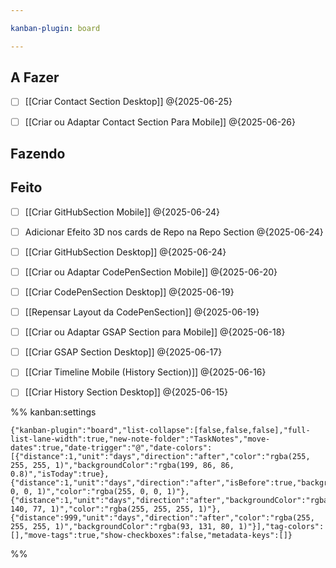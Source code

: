 ```yaml
---

kanban-plugin: board

---
```


## A Fazer

- [ ] [[Criar Contact Section Desktop]] @{2025-06-25}
- [ ] [[Criar ou Adaptar Contact Section Para Mobile]] @{2025-06-26}


## Fazendo



## Feito

- [ ] [[Criar GitHubSection Mobile]] @{2025-06-24}
- [ ] Adicionar Efeito 3D nos cards de Repo na Repo Section @{2025-06-24}
- [ ] [[Criar GitHubSection Desktop]] @{2025-06-24}
- [ ] [[Criar ou Adaptar CodePenSection Mobile]] @{2025-06-20}
- [ ] [[Criar CodePenSection Desktop]] @{2025-06-19}
- [ ] [[Repensar Layout da CodePenSection]] @{2025-06-19}
- [ ] [[Criar ou Adaptar GSAP Section para Mobile]] @{2025-06-18}
- [ ] [[Criar GSAP Section Desktop]] @{2025-06-17}
- [ ] [[Criar Timeline Mobile (History Section)]] @{2025-06-16}
- [ ] [[Criar History Section Desktop]] @{2025-06-15}




%% kanban:settings
```
{"kanban-plugin":"board","list-collapse":[false,false,false],"full-list-lane-width":true,"new-note-folder":"TaskNotes","move-dates":true,"date-trigger":"@","date-colors":[{"distance":1,"unit":"days","direction":"after","color":"rgba(255, 255, 255, 1)","backgroundColor":"rgba(199, 86, 86, 0.8)","isToday":true},{"distance":1,"unit":"days","direction":"after","isBefore":true,"backgroundColor":"rgba(0, 0, 0, 1)","color":"rgba(255, 0, 0, 1)"},{"distance":1,"unit":"days","direction":"after","backgroundColor":"rgba(143, 140, 77, 1)","color":"rgba(255, 255, 255, 1)"},{"distance":999,"unit":"days","direction":"after","color":"rgba(255, 255, 255, 1)","backgroundColor":"rgba(93, 131, 80, 1)"}],"tag-colors":[],"move-tags":true,"show-checkboxes":false,"metadata-keys":[]}
```
%%